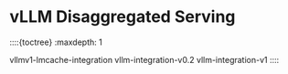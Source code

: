 # vLLM Disaggregated Serving

::::{toctree}
:maxdepth: 1

vllmv1-lmcache-integration
vllm-integration-v0.2
vllm-integration-v1
::::


